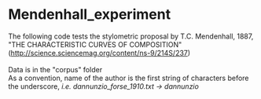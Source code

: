 # Mendenhall_experiment

The following code tests the stylometric proposal by T.C. Mendenhall, 1887, "THE CHARACTERISTIC CURVES OF COMPOSITION" (http://science.sciencemag.org/content/ns-9/214S/237) </br> </br>
Data is in the "corpus" folder </br>
As a convention, name of the author is the first string of characters before the underscore,  <i> i.e. dannunzio_forse_1910.txt -> dannunzio </i>
